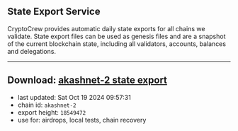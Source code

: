 ## State Export Service
CryptoCrew provides automatic daily state exports for all chains we validate. State export files can be used as genesis files and are a snapshot of the current blockchain state, including all validators, accounts, balances and delegations.

---
**Download: [akashnet-2 state export](https://dl-eu2.ccvalidators.com/SERVICE/akash/akashnet-2_export_18549472.json)**
---

- last updated: Sat Oct 19 2024 09:57:31
- chain id: `akashnet-2`
- export height: `18549472`
- use for: airdrops, local tests, chain recovery
